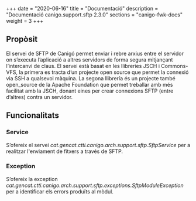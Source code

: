 +++
date        = "2020-06-16"
title       = "Documentació"
description = "Documentació canigo.support.sftp 2.3.0"
sections    = "canigo-fwk-docs"
weight      = 3
+++

## Propòsit

El servei de SFTP de Canigó permet enviar i rebre arxius entre el servidor on s’executa l’aplicació a altres servidors de forma segura mitjançant l’intercanvi de claus. El servei està basat en les llibreries JSCH i Commons-VFS, la primera es tracta d’un projecte open source que permet la connexió via SSH a qualsevol màquina. La segona llibrería és un projecte també open_source de la Apache Foundation que permet treballar amb més facilitat amb la JSCH, donant eines per crear connexions SFTP (entre d’altres) contra un servidor.

## Funcionalitats

### Service

S’ofereix el servei *cat.gencat.ctti.canigo.arch.support.sftp.SftpService* per a realitzar l'enviament de fitxers a través de SFTP.

### Exception

S’ofereix la exception *cat.gencat.ctti.canigo.arch.support.sftp.exceptions.SftpModuleException* per a identificar els errors produïts al mòdul.
